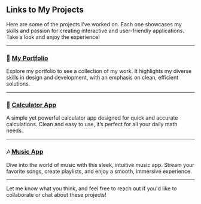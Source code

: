 ## Links to My Projects  

Here are some of the projects I've worked on. Each one showcases my skills and passion for creating interactive and user-friendly applications. Take a look and enjoy the experience!

---

### 💼 [My Portfolio](https://arhum.vercel.app)  
Explore my portfolio to see a collection of my work. It highlights my diverse skills in design and development, with an emphasis on clean, efficient solutions.  

---

### 🔢 [Calculator App](https://calculatored.vercel.app)  
A simple yet powerful calculator app designed for quick and accurate calculations. Clean and easy to use, it’s perfect for all your daily math needs.  

---

### 🎶 [Music App](https://nasheedify.vercel.app)  
Dive into the world of music with this sleek, intuitive music app. Stream your favorite songs, create playlists, and enjoy a smooth, immersive experience.  

---

Let me know what you think, and feel free to reach out if you'd like to collaborate or chat about these projects!  

